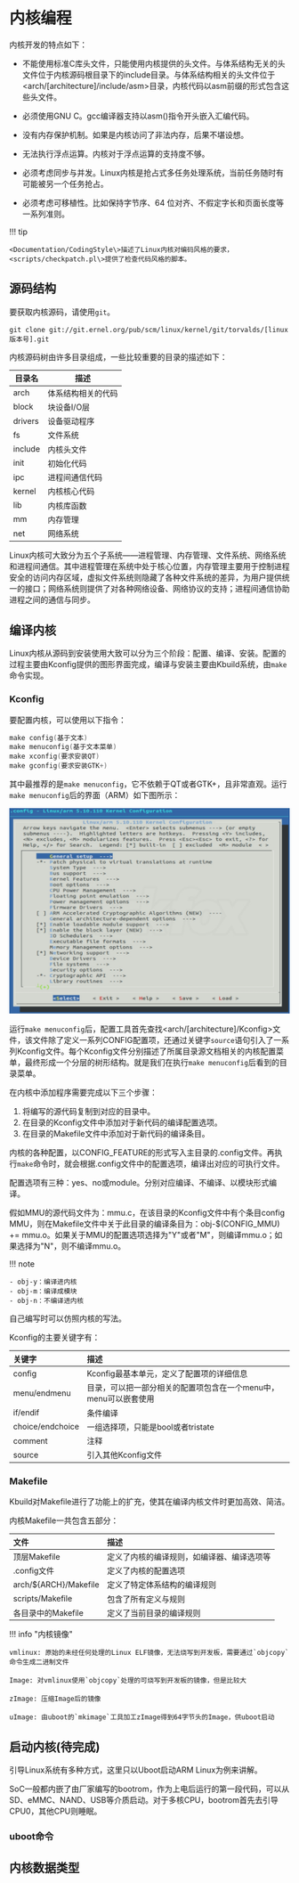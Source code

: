 # 内核编程


内核开发的特点如下：

- 不能使用标准C库头文件，只能使用内核提供的头文件。与体系结构无关的头文件位于内核源码根目录下的include目录。与体系结构相关的头文件位于<arch/[architecture]/include/asm\>目录，内核代码以asm前缀的形式包含这些头文件。

- 必须使用GNU C。gcc编译器支持以asm()指令开头嵌入汇编代码。

- 没有内存保护机制。如果是内核访问了非法内存，后果不堪设想。

- 无法执行浮点运算。内核对于浮点运算的支持度不够。

- 必须考虑同步与并发。Linux内核是抢占式多任务处理系统，当前任务随时有可能被另一个任务抢占。

- 必须考虑可移植性。比如保持字节序、64 位对齐、不假定字长和页面长度等一系列准则。

!!! tip

    <Documentation/CodingStyle\>描述了Linux内核对编码风格的要求，<scripts/checkpatch.pl\>提供了检查代码风格的脚本。

## 源码结构

要获取内核源码，请使用`git`。

```
git clone git://git.ernel.org/pub/scm/linux/kernel/git/torvalds/[linux版本号].git
```

内核源码树由许多目录组成，一些比较重要的目录的描述如下：

| 目录名 | 描述 |
| --- | --- |
| arch | 体系结构相关的代码 |
| block | 块设备I/O层 |
| drivers | 设备驱动程序 |
| fs | 文件系统 |
| include | 内核头文件 |
| init | 初始化代码 |
| ipc | 进程间通信代码 |
| kernel | 内核核心代码 |
| lib | 内核库函数 |
| mm | 内存管理 |
| net | 网络系统 |

Linux内核可大致分为五个子系统——进程管理、内存管理、文件系统、网络系统和进程间通信。其中进程管理在系统中处于核心位置，内存管理主要用于控制进程安全的访问内存区域，虚拟文件系统则隐藏了各种文件系统的差异，为用户提供统一的接口；网络系统则提供了对各种网络设备、网络协议的支持；进程间通信协助进程之间的通信与同步。


## 编译内核

Linux内核从源码到安装使用大致可以分为三个阶段：配置、编译、安装。配置的过程主要由Kconfig提供的图形界面完成，编译与安装主要由Kbuild系统，由`make`命令实现。

### Kconfig

要配置内核，可以使用以下指令：

```C
make config(基于文本)
make menuconfig(基于文本菜单)
make xconfig(要求安装QT)
make gconfig(要求安装GTK+)
```

其中最推荐的是`make menuconfig`，它不依赖于QT或者GTK+，且非常直观。运行`make menuconfig`后的界面（ARM）如下图所示：

![内核菜单配置界面](../../images/kernel/menuconfig.png)

运行`make menuconfig`后，配置工具首先查找<arch/[architecture]/Kconfig\>文件，该文件除了定义一系列CONFIG配置项，还通过关键字`source`语句引入了一系列Kconfig文件。每个Kconfig文件分别描述了所属目录源文档相关的内核配置菜单，最终形成一个分层的树形结构。就是我们在执行`make menuconfig`后看到的目录菜单。

在内核中添加程序需要完成以下三个步骤：

1. 将编写的源代码复制到对应的目录中。
2. 在目录的Kconfig文件中添加对于新代码的编译配置选项。
3. 在目录的Makefile文件中添加对于新代码的编译条目。

内核的各种配置，以CONFIG_FEATURE的形式写入主目录的.config文件。再执行`make`命令时，就会根据.config文件中的配置选项，编译出对应的可执行文件。

配置选项有三种：yes、no或module。分别对应编译、不编译、以模块形式编译。

假如MMU的源代码文件为：mmu.c，在该目录的Kconfig文件中有个条目config MMU，则在Makefile文件中关于此目录的编译条目为：obj-$(CONFIG_MMU) += mmu.o。如果关于MMU的配置选项选择为"Y"或者"M"，则编译mmu.o；如果选择为"N"，则不编译mmu.o。

!!! note

    - obj-y：编译进内核
    - obj-m：编译成模块
    - obj-n：不编译进内核

自己编写时可以仿照内核的写法。

Kconfig的主要关键字有：

| 关键字 | 描述 |
| :------ | :------ |
| config | Kconfig最基本单元，定义了配置项的详细信息 |
| menu/endmenu | 目录，可以把一部分相关的配置项包含在一个menu中，menu可以嵌套使用 |
| if/endif | 条件编译 |
| choice/endchoice | 一组选择项，只能是bool或者tristate |
| comment | 注释 |
| source | 引入其他Kconfig文件 |

### Makefile

Kbuild对Makefile进行了功能上的扩充，使其在编译内核文件时更加高效、简洁。

内核Makefile一共包含五部分：

| 文件 | 描述 |
| :------ | :------ |
| 顶层Makefile | 定义了内核的编译规则，如编译器、编译选项等 |
| .config文件 | 定义了内核的配置选项 |
| arch/${ARCH}/Makefile | 定义了特定体系结构的编译规则 |
| scripts/Makefile | 包含了所有定义与规则 |
| 各目录中的Makefile | 定义了当前目录的编译规则 |

!!! info "内核镜像"

    vmlinux: 原始的未经任何处理的Linux ELF镜像，无法烧写到开发板，需要通过`objcopy`命令生成二进制文件

    Image: 对vmlinux使用`objcopy`处理的可烧写到开发板的镜像，但是比较大

    zImage: 压缩Image后的镜像

    uImage: 由uboot的`mkimage`工具加工zImage得到64字节头的Image，供uboot启动

## 启动内核(待完成)

引导Linux系统有多种方式，这里只以Uboot启动ARM Linux为例来讲解。

SoC一般都内嵌了由厂家编写的bootrom，作为上电后运行的第一段代码，可以从SD、eMMC、NAND、USB等介质启动。对于多核CPU，bootrom首先去引导CPU0，其他CPU则睡眠。


### uboot命令





## 内核数据类型

